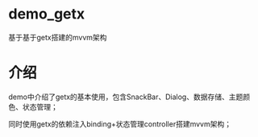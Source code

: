 # demo_getx

基于基于getx搭建的mvvm架构

# 介绍
demo中介绍了getx的基本使用，包含SnackBar、Dialog、数据存储、主题颜色、状态管理；

同时使用getx的依赖注入binding+状态管理controller搭建mvvm架构；
